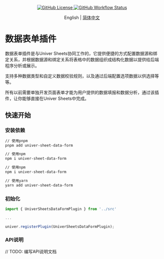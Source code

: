 <p align="center">
  <a href="./LICENSE.txt">
      <img src="https://img.shields.io/github/license/iamyunsin/univer-sheets-data-form" alt="GitHub License" />
  </a>
  <a href="https://github.com/iamyunsin/univer-sheets-data-form/actions/workflows/build.yml">
      <img src="https://img.shields.io/github/actions/workflow/status/iamyunsin/univer-sheets-data-form/build.yml" alt="GitHub Workflow Status" />
  </a>
</p>

<p align="center">
    English
    |
    <a href="./README-zh.md">简体中文</a>

</p>

# 数据表单插件

数据表单插件是与Univer Sheets协同工作的，它提供便捷的方式配置数据源和绑定关系，并根据数据源和绑定关系将表格中的数据组织成结构化数据以提供给后端程序分析或展示。

支持多种数据类型和自定义数据校验规则，以及通过后端配置选项数据以供选择等等。

所有以前需要单独开发页面表单才能为用户提供的数据填报和数据分析，通过该插件，让你能够直接在Univer Sheets中完成。

## 快速开始

### 安装依赖

```bash
// 使用pnpm
pnpm add univer-sheet-data-form

// 使用npm
npm i univer-sheet-data-form

// 使用npm
npm i univer-sheet-data-form

// 使用yarn
yarn add univer-sheet-data-form
```

### 初始化

```ts
import { UniverSheetsDataFormPlugin } from '../src'

...

univer.registerPlugin(UniverSheetsDataFormPlugin);
```

### API说明

// TODO: 编写API说明文档

##